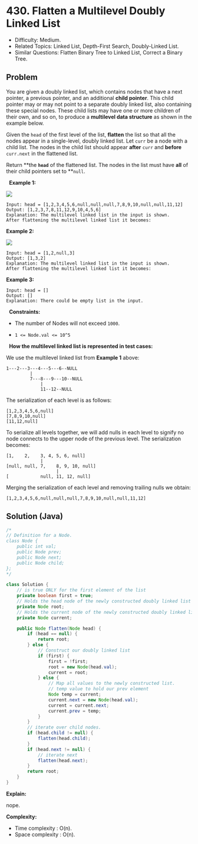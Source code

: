 # 430. Flatten a Multilevel Doubly Linked List

- Difficulty: Medium.
- Related Topics: Linked List, Depth-First Search, Doubly-Linked List.
- Similar Questions: Flatten Binary Tree to Linked List, Correct a Binary Tree.

## Problem

You are given a doubly linked list, which contains nodes that have a next pointer, a previous pointer, and an additional **child pointer**. This child pointer may or may not point to a separate doubly linked list, also containing these special nodes. These child lists may have one or more children of their own, and so on, to produce a **multilevel data structure** as shown in the example below.

Given the ```head``` of the first level of the list, **flatten** the list so that all the nodes appear in a single-level, doubly linked list. Let ```curr``` be a node with a child list. The nodes in the child list should appear **after** ```curr``` and **before** ```curr.next``` in the flattened list.

Return **the **```head```** of the flattened list. The nodes in the list must have **all** of their child pointers set to **```null```.

 
**Example 1:**

![](https://assets.leetcode.com/uploads/2021/11/09/flatten11.jpg)

```
Input: head = [1,2,3,4,5,6,null,null,null,7,8,9,10,null,null,11,12]
Output: [1,2,3,7,8,11,12,9,10,4,5,6]
Explanation: The multilevel linked list in the input is shown.
After flattening the multilevel linked list it becomes:

```

**Example 2:**

![](https://assets.leetcode.com/uploads/2021/11/09/flatten2.1jpg)

```
Input: head = [1,2,null,3]
Output: [1,3,2]
Explanation: The multilevel linked list in the input is shown.
After flattening the multilevel linked list it becomes:

```

**Example 3:**

```
Input: head = []
Output: []
Explanation: There could be empty list in the input.
```

 
**Constraints:**


	
- The number of Nodes will not exceed ```1000```.
	
- ```1 <= Node.val <= 10^5```


 
**How the multilevel linked list is represented in test cases:**

We use the multilevel linked list from **Example 1** above:

```
1---2---3---4---5---6--NULL
         |
         7---8---9---10--NULL
             |
             11--12--NULL
```

The serialization of each level is as follows:

```
[1,2,3,4,5,6,null]
[7,8,9,10,null]
[11,12,null]
```

To serialize all levels together, we will add nulls in each level to signify no node connects to the upper node of the previous level. The serialization becomes:

```
[1,    2,    3, 4, 5, 6, null]
             |
[null, null, 7,    8, 9, 10, null]
                   |
[            null, 11, 12, null]
```

Merging the serialization of each level and removing trailing nulls we obtain:

```
[1,2,3,4,5,6,null,null,null,7,8,9,10,null,null,11,12]
```


## Solution (Java)

```java
/*
// Definition for a Node.
class Node {
    public int val;
    public Node prev;
    public Node next;
    public Node child;
};
*/

class Solution {
    // is true ONLY for the first element of the list
    private boolean first = true;
    // Holds the head node of the newly constructed doubly linked list
    private Node root;
    // Holds the current node of the newly constructed doubly linked list
    private Node current;

    public Node flatten(Node head) {
        if (head == null) {
            return root;
        } else {
            // Construct our doubly linked list
            if (first) {
                first = !first;
                root = new Node(head.val);
                current = root;
            } else {
                // Map all values to the newly constructed list.
                // temp value to hold our prev element
                Node temp = current;
                current.next = new Node(head.val);
                current = current.next;
                current.prev = temp;
            }
        }
        // iterate over child nodes.
        if (head.child != null) {
            flatten(head.child);
        }
        if (head.next != null) {
            // iterate next
            flatten(head.next);
        }
        return root;
    }
}
```

**Explain:**

nope.

**Complexity:**

* Time complexity : O(n).
* Space complexity : O(n).
